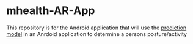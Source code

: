 # mhealth-AR-App

This repository is for the Android application that will use the [prediction model](https://github.com/Zoltahn/mHealth-AR-pmodel) in an Anrdoid application to determine a persons posture/activity
